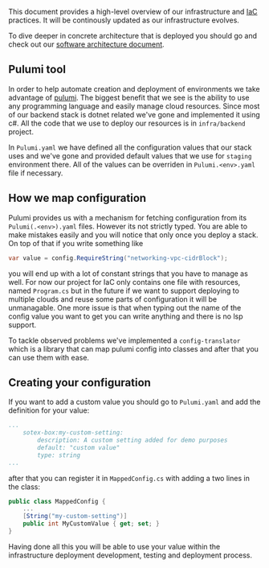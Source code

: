 This document provides a high-level overview of our infrastructure and [IaC](https://en.wikipedia.org/wiki/Infrastructure_as_code) practices. It will be continously updated as our infrastructure evolves.

To dive deeper in concrete architecture that is deployed you should go and check out our [software architecture document](/introduction/software-arch.html).

## Pulumi tool

In order to help automate creation and deployment of environments we take advantage of [pulumi](https://www.pulumi.com/). The biggest benefit that we see is the ability to use any programming language and easily manage cloud resources. Since most of our backend stack is dotnet related we've gone and implemented it using c#. All the code that we use to deploy our resources is in `infra/backend` project.

In `Pulumi.yaml` we have defined all the configuration values that our stack uses and we've gone and provided default values that we use for `staging` environment there. All of the values can be overriden in `Pulumi.<env>.yaml` file if necessary.

## How we map configuration

Pulumi provides us with a mechanism for fetching configuration from its `Pulumi(.<env>).yaml` files. However its not strictly typed. You are able to make mistakes easily and you will notice that only once you deploy a stack. On top of that if you write something like
```c#
var value = config.RequireString("networking-vpc-cidrBlock");
```
you will end up with a lot of constant strings that you have to manage as well. For now our project for IaC only contains one file with resources, named `Program.cs` but in the future if we want to support deploying to multiple clouds and reuse some parts of configuration it will be unmanagable. One more issue is that when typing out the name of the config value you want to get you can write anything and there is no lsp support.

To tackle observed problems we've implemented a `config-translator` which is a library that can map pulumi config into classes and after that you can use them with ease.

## Creating your configuration

If you want to add a custom value you should go to `Pulumi.yaml` and add the definition for your value:
```yaml
...
    sotex-box:my-custom-setting:
        description: A custom setting added for demo purposes
        default: "custom value"
        type: string
...
```
after that you can register it in `MappedConfig.cs` with adding a two lines in the class:
```c#
public class MappedConfig {
    ...
    [String("my-custom-setting")]
    public int MyCustomValue { get; set; }
}
```
Having done all this you will be able to use your value within the infrastructure deployment development, testing and deployment process.
